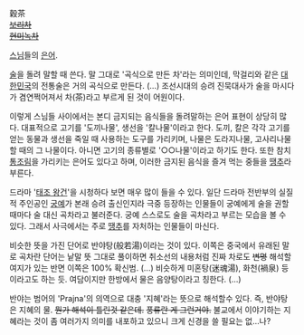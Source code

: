 穀茶  
<del>[보리차](%EB%B3%B4%EB%A6%AC%EC%B0%A8.md)</del>  
<del>[현미](%ED%98%84%EB%AF%B8.md)[녹차](%EB%85%B9%EC%B0%A8.md)</del>

[스님](%EC%8A%A4%EB%8B%98.md)들의 [은어](%EC%9D%80%EC%96%B4.md).

[술](%EC%88%A0.md)을 돌려 말할 때 쓴다. 말 그대로 '곡식으로 만든 차'라는 의미인데, 막걸리와 같은
[대한민국](%EB%8C%80%ED%95%9C%EB%AF%BC%EA%B5%AD.md)의 전통술은 거의 곡식으로 만든다. (...)
조선시대의 승려 진묵대사가 술을 마시다가 겸연쩍어져서 차(茶)라고 부르게 된 것이 어원이다.

이렇게 스님들 사이에서는 본디 금지되는 음식들을 돌려말하는 은어 표현이 상당히 많다. 대표적으로 고기를 '도끼나물', 생선을 '칼나물'이라고
한다. 도끼, 칼은 각각 고기를 얻는 동물과 생선을 죽일 때 사용하는 도구를 가리키며, 나물은 도라지나물, 고사리나물 할 때의 그 나물이다.
아니면 고기의 종류별로 '○○나물'이라고 하기도 한다. 또한 참치 [통조림](%ED%86%B5%EC%A1%B0%EB%A6%BC.md)을
가리키는 은어도 있다고 하며, 이러한 금지된 음식을 즐겨 먹는 중들을 [땡추](%EB%95%A1%EC%B6%94.md)라 부른다.

드라마 '[태조 왕건](%ED%83%9C%EC%A1%B0%20%EC%99%95%EA%B1%B4.md)'을 시청하다 보면 매우 많이 들을
수 있다. 일단 드라마 전반부의 실질적 주인공인 [궁예](%EA%B6%81%EC%98%88.md)가 본래 승려 출신인지라 극중 등장하는
인물들이 궁예에게 술을 권할 때마다 술 대신 곡차라고 불러준다. 궁예 스스로도 술을 곡차라고 부르는 모습을 볼 수 있다. 그래서 사극에서는
주로 [땡추](%EB%95%A1%EC%B6%94.md)를 자처하는 인물들이 마신다.

비슷한 뜻을 가진 단어로 반야탕(般若湯)이라는 것이 있다. 이쪽은 중국에서 유래된 말로 곡차란 단어는 낱말 뜻 그대로 풀이하면 취소선의
내용처럼 진짜 차로도 <del>변명</del> 해석할 여지가 있는 반면 이쪽은 100% 확신범. (...) 비슷하게 미혼탕(迷魂湯),
화천(禍泉) 등이라고도 하는 듯. 여담이지만 한방에서 물은 음양탕이라고 칭한다. (...)

반야는 범어의 'Prajna'의 의역으로 대충 '지혜'라는 뜻으로 해석할수 있다. 즉, 반야탕은 지혜의 물. <del>뭔가 해석이 틀린것
같은데.</del> <del>풍류란 게 그런거야.</del> 불교에서 이야기하는 지혜라는 것이 좀 여러가지 의미를 내포하고 있으니 크게
신경을 쓸 필요는 없...나?

